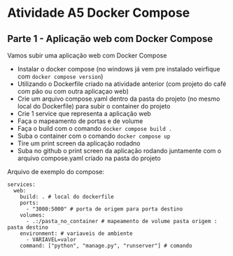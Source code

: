 # Atividade A5 Docker Compose 

## Parte 1 - Aplicação web com Docker Compose

Vamos subir uma aplicação web com Docker Compose

- Instalar o docker compose (no windows já vem pre instalado veirfique com `docker compose version`)
- Utilizando o Dockerfile criado na atividade anterior (com projeto do café com pão ou com outra aplicaçao web)
- Crie um arquivo compose.yaml dentro da pasta do projeto (no mesmo local do Dockerfile) para subir o container do projeto
- Crie 1 service que representa a aplicação web
- Faça o mapeamento de portas e de volume
- Faça o build com o comando `docker compose build .`
- Suba o container com o comando `docker compose up`
- Tire um print screen da aplicação rodadno
- Suba no github o print screen da aplicação rodando juntamente com o arquivo compose.yaml criado na pasta do projeto

Arquivo de exemplo do compose:

```
services:
  web:
    build: . # local do dockerfile
    ports:
      - "3000:5000" # porta de origem para porta destino
    volumes:
      - .:/pasta_no_container # mapeamento de volume pasta origem : pasta destino
    environment: # variaveis de ambiente
      - VARIAVEL=valor
    command: ["python", "manage.py", "runserver"] # comando

```
